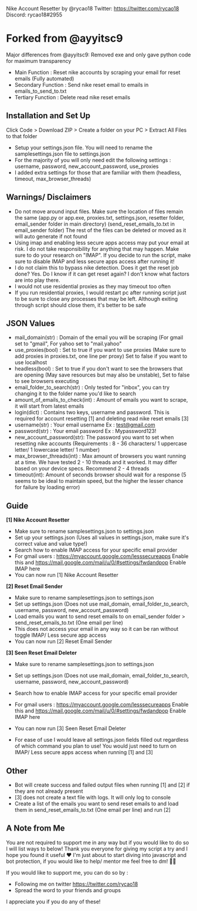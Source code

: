 Nike Account Resetter by @rycao18
Twitter: https://twitter.com/rycao18
Discord: rycao18#2955

Forked from @ayyitsc9
==========

Major differences from @ayyitsc9: Removed exe and only gave python code for maximum transparency



- Main Function : Reset nike accounts by scraping your email for reset emails (Fully automated)
- Secondary Function :  Send nike reset email to emails in emails_to_send_to.txt
- Tertiary Function : Delete read nike reset emails


Installation and Set Up
------------
Click Code > Download ZIP > Create a folder on your PC > Extract All Files to that folder

- Setup your settings.json file. You will need to rename the samplesettings.json file to settings.json
- For the majority of you will only need edit the following settings : username, password, new_account_password, use_proxies
- I added extra settings for those that are familiar with them (headless, timeout, max_browser_threads)


Warnings/ Disclaimers
------------
- Do not move around input files. Make sure the location of files remain the same (app.py or app.exe, proxies.txt, settings.json, resetter folder, email_sender folder in main directory) (send_reset_emails_to.txt in email_sender folder) The rest of the files can be deleted or moved as it will auto generate if not found
- Using imap and enabling less secure apps access may put your email at risk. I do not take responsibility for anything that may happen. Make sure to do your research on "IMAP". If you decide to run the script, make sure to disable IMAP and less secure apps access after running it!
- I do not claim this to bypass nike detection. Does it get the reset job done? Yes. Do I know if it can get reset again? I don't know what factors are into play there.
- I would not use residential proxies as they may timeout too often
- If you run residential proxies, I would restart pc after running script just to be sure to close any processes that may be left. Although exiting through script should close them, it's better to be safe


JSON Values
------------

- mail_domain(str) : Domain of the email you will be scraping (For gmail set to "gmail", For yahoo set to "mail.yahoo"
- use_proxies(bool) : Set to true if you want to use proxies (Make sure to add proxies in proxies.txt, one line per proxy) Set to false if you want to use localhost
- headless(bool) : Set to true if you don't want to see the browsers that are opening (May save resources but may also be unstable), Set to false to see browsers executing
- email_folder_to_search(str) : Only tested for "inbox", you can try changing it to the folder name you'd like to search
- amount_of_emails_to_check(int) : Amount of emails you want to scrape, it will start from latest emails
- login(dict) : Contains two keys, username and password. This is required for account resetting [1] and deleting read nike reset emails [3]
- username(str) : Your email username Ex : test@gmail.com
- password(str) : Your email password Ex : Mypassword123!
- new_account_password(str): The password you want to set when resetting nike accounts (Requirements : 8 - 36 characters/ 1 uppercase letter/ 1 lowercase letter/ 1 number)
- max_browser_threads(int) : Max amount of browsers you want running at a time. We have tested 2 - 10 threads and it worked. It may differ based on your device specs. Recommend 2 - 4 threads
- timeout(int): Amount of seconds browser should wait for a response (5 seems to be ideal to maintain speed, but the higher the lesser chance for failure by loading error)


Guide
-----

__[1] Nike Account Resetter__

- Make sure to rename samplesettings.json to settings.json
- Set up your settings.json (Uses all values in settings.json, make sure it's correct value and value type!)
- Search how to enable IMAP access for your specific email provider
- For gmail users : https://myaccount.google.com/lesssecureapps Enable this and https://mail.google.com/mail/u/0/#settings/fwdandpop Enable IMAP here 
- You can now run [1] Nike Account Resetter

__[2] Reset Email Sender__

- Make sure to rename samplesettings.json to settings.json
- Set up settings.json (Does not use mail_domain, email_folder_to_search, username, password, new_account_password)
- Load emails you want to send reset emails to on email_sender folder > send_reset_emails_to.txt (One email per line)
- This does not access your email in any way so it can be ran without toggle IMAP/ Less secure app access
- You can now run [2] Reset Email Sender

__[3] Seen Reset Email Deleter__

- Make sure to rename samplesettings.json to settings.json
- Set up settings.json  (Does not use mail_domain, email_folder_to_search, username, password, new_account_password)
- Search how to enable IMAP access for your specific email provider
- For gmail users : https://myaccount.google.com/lesssecureapps Enable this and https://mail.google.com/mail/u/0/#settings/fwdandpop Enable IMAP here 
- You can now run [3] Seen Reset Email Deleter

- For ease of use I would leave all settings.json fields filled out regardless of which command you plan to use! You would just need to turn on IMAP/ Less secure apps access when running [1] and [3]


Other
-----

- Bot will create success and failed output files when running [1] and [2] if they are not already present
- [3] does not create a text file with logs. It will only log to console
- Create a list of the emails you want to send reset emails to and load them in send_reset_emails_to.txt (One email per line) and run [2]


A Note from Me
-------
You are not required to support me in any way but if you would like to do so I will list ways to below! Thank you everyone for giving my script a try and I hope you found it useful ♥ I'm just about to start diving into javascript and bot protection, if you would like to help/ mentor me feel free to dm! 👀😅

 If you would like to support me, you can do so by :
- Following me on twitter https://twitter.com/rycao18
- Spread the word to your friends and groups

I appreciate you if you do any of these!